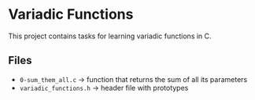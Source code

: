 # Variadic Functions

This project contains tasks for learning variadic functions in C.

## Files
- `0-sum_them_all.c` → function that returns the sum of all its parameters
- `variadic_functions.h` → header file with prototypes
